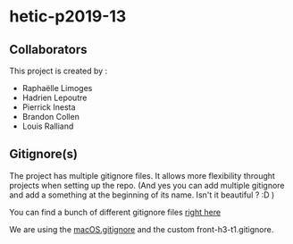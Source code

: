 # hetic-p2019-13

## Collaborators

This project is created by :

- Raphaëlle Limoges
- Hadrien Lepoutre
- Pierrick Inesta
- Brandon Collen
- Louis Ralliand

## Gitignore(s)

The project has multiple gitignore files. It allows more flexibility throught projects when setting up the repo. (And yes you can add multiple gitignore and add a something at the beginning of its name. Isn't it beautiful ? :D )

You can find a bunch of different gitignore files [right here](https://github.com/github/gitignore)

We are using the [macOS.gitignore](https://github.com/github/gitignore/blob/master/Global/macOS.gitignore) and the custom front-h3-t1.gitignore.
